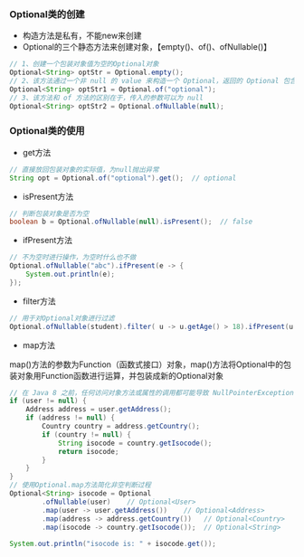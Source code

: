 ### Optional类的创建

- 构造方法是私有，不能new来创建
- Optional的三个静态方法来创建对象，【empty()、of()、ofNullable()】

```java
// 1、创建一个包装对象值为空的Optional对象
Optional<String> optStr = Optional.empty();
// 2、该方法通过一个非 null 的 value 来构造一个 Optional，返回的 Optional 包含了 value 这个值。对于该方法，传入的参数不能为 null，否则便会抛出 NullPointerException。
Optional<String> optStr1 = Optional.of("optional");
// 3、该方法和 of 方法的区别在于，传入的参数可以为 null
Optional<String> optStr2 = Optional.ofNullable(null);
```

### Optional类的使用

- get方法

```java
// 直接放回包装对象的实际值，为null抛出异常
String opt = Optional.of("optional").get();  // optional
```

- isPresent方法

```java
// 判断包装对象是否为空
boolean b = Optional.ofNullable(null).isPresent();  // false
```

- ifPresent方法

```java
// 不为空时进行操作，为空时什么也不做
Optional.ofNullable("abc").ifPresent(e -> {
    System.out.println(e);
});
```

- filter方法

```java
// 用于对Optional对象进行过滤
Optional.ofNullable(student).filter( u -> u.getAge() > 18).ifPresent(u ->  System.out.println("年龄大于18的学生"));
```

- map方法

map()方法的参数为Function（函数式接口）对象，map()方法将Optional中的包装对象用Function函数进行运算，并包装成新的Optional对象

```java
// 在 Java 8 之前，任何访问对象方法或属性的调用都可能导致 NullPointerException
if (user != null) {
    Address address = user.getAddress();
    if (address != null) {
        Country country = address.getCountry();
        if (country != null) {
            String isocode = country.getIsocode();
            return isocode;
        }
    }
}
// 使用Optional.map方法简化非空判断过程
Optional<String> isocode = Optional
        .ofNullable(user)    // Optional<User>
        .map(user -> user.getAddress())    // Optional<Address>
        .map(address -> address.getCountry())   // Optional<Country>
        .map(isocode -> country.getIsocode());  // Optional<String>
        
System.out.println("isocode is: " + isocode.get());
```
